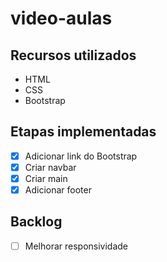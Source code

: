 # video-aulas
## Recursos utilizados
- HTML
- CSS
- Bootstrap

## Etapas implementadas
- [x] Adicionar link do Bootstrap
- [x] Criar navbar
- [x] Criar main
- [x] Adicionar footer

## Backlog
- [ ] Melhorar responsividade
